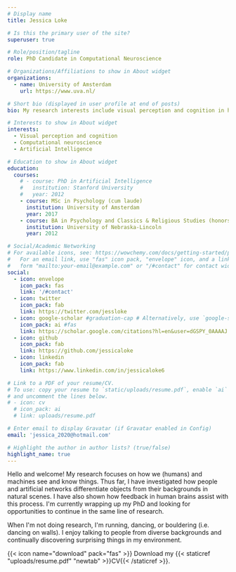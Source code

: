 ```yaml
---
# Display name
title: Jessica Loke

# Is this the primary user of the site?
superuser: true

# Role/position/tagline
role: PhD Candidate in Computational Neuroscience

# Organizations/Affiliations to show in About widget
organizations:
  - name: University of Amsterdam
    url: https://www.uva.nl/

# Short bio (displayed in user profile at end of posts)
bio: My research interests include visual perception and cognition in humans and artificial networks, and also the interaction between visual perception and learning.

# Interests to show in About widget
interests:
  - Visual perception and cognition
  - Computational neuroscience
  - Artificial Intelligence

# Education to show in About widget
education:
  courses:
    # - course: PhD in Artificial Intelligence
    #   institution: Stanford University
    #   year: 2012
    - course: MSc in Psychology (cum laude)
      institution: University of Amsterdam
      year: 2017
    - course: BA in Psychology and Classics & Religious Studies (honors & highest distinction)
      institution: University of Nebraska-Lincoln
      year: 2012

# Social/Academic Networking
# For available icons, see: https://wowchemy.com/docs/getting-started/page-builder/#icons
#   For an email link, use "fas" icon pack, "envelope" icon, and a link in the
#   form "mailto:your-email@example.com" or "/#contact" for contact widget.
social:
  - icon: envelope
    icon_pack: fas
    link: '/#contact'
  - icon: twitter
    icon_pack: fab
    link: https://twitter.com/jessloke
  - icon: google-scholar #graduation-cap # Alternatively, use `google-scholar` icon from `ai` icon pack
    icon_pack: ai #fas
    link: https://scholar.google.com/citations?hl=en&user=dGSPY_0AAAAJ 
  - icon: github
    icon_pack: fab
    link: https://github.com/jessicaloke 
  - icon: linkedin
    icon_pack: fab
    link: https://www.linkedin.com/in/jessicaloke6 

# Link to a PDF of your resume/CV.
# To use: copy your resume to `static/uploads/resume.pdf`, enable `ai` icons in `params.toml`,
# and uncomment the lines below.
# - icon: cv
  # icon_pack: ai
  # link: uploads/resume.pdf

# Enter email to display Gravatar (if Gravatar enabled in Config)
email: 'jessica_2020@hotmail.com'

# Highlight the author in author lists? (true/false)
highlight_name: true
---
```


Hello and welcome! My research focuses on how we (humans) and machines see and know things. Thus far, I have investigated how people and artificial networks differentiate objects from their backgrounds in natural scenes. I have also shown how feedback in human brains assist with this process. I'm currently wrapping up my PhD and looking for opportunities to continue in the same line of research. 

When I'm not doing research, I'm running, dancing, or bouldering (i.e. dancing on walls). I enjoy talking to people from diverse backgrounds and continually discovering surprising things in my environment. 

{{< icon name="download" pack="fas" >}} Download my {{< staticref "uploads/resume.pdf" "newtab" >}}CV{{< /staticref >}}.
